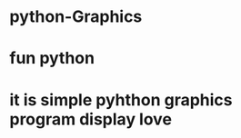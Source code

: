 # python-Graphics
<h1>fun python</h2>
<h1>it is simple pyhthon  graphics program display love </h2>
<img src="">
